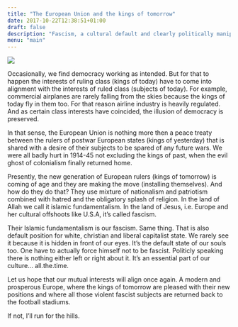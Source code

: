 ```yaml
---
title: "The European Union and the kings of tomorrow"
date: 2017-10-22T12:38:51+01:00
draft: false
description: "Fascism, a cultural default and clearly politically manipulated thing, is always present in the white, Christian and liberal capitalist states"
menu: "main"
---
```

<img src="/es/text/eu-and-the-kings/pandurica.jpg">

Occasionally, we find democracy working as intended. But for that to happen the interests of ruling class (kings of today) have to come into alignment with the interests of ruled class (subjects of today). For example, commercial airplanes are rarely falling from the skies because the kings of today fly in them too. For that reason airline industry is heavily regulated. And as certain class interests have coincided, the illusion of democracy is preserved.

In that sense, the European Union is nothing more then a peace treaty between the rulers of postwar European states (kings of yesterday) that is shared with a desire of their subjects to be spared of any future wars. We were all badly hurt in 1914-45 not excluding the kings of past, when the evil ghost of colonialism finally returned home.

Presently, the new generation of European rulers (kings of tomorrow) is coming of age and they are making the move (installing themselves). And how do they do that? They use mixture of nationalism and patriotism combined with hatred and the obligatory splash of religion. In the land of Allah we call it islamic fundamentalism. In the land of Jesus, i.e. Europe and her cultural offshoots like U.S.A, it’s called fascism.

Their Islamic fundamentalism is our fascism. Same thing. That is also default position for white, christian and liberal capitalist state. We rarely see it because it is hidden in front of our eyes. It’s the default state of our souls too. One have to actually force himself not to be fascist. Politicly speaking there is nothing either left or right about it. It’s an essential part of our culture... all.the.time.

Let us hope that our mutual interests will align once again. A modern and prosperous Europe, where the kings of tomorrow are pleased with their new positions and where all those violent fascist subjects are returned back to the football stadiums.

If not, I’ll run for the hills.
